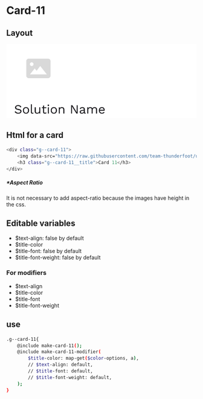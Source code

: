 # Card-11

## Layout

![alt text][card-11]

[card-11]: /src/img/global-components/card/card-11.png

## Html for a card

```sh
<div class="g--card-11">
    <img data-src="https://raw.githubusercontent.com/team-thunderfoot/ui/main/src/img/global-components/card/card-img-placeholder.png" src="/src/img/global-components/placeholder.jpg" alt="placeholder" class="g--card-11__media g--lazy-01">
    <h3 class="g--card-11__title">Card 11</h3>
</div>
```

##### \*Aspect Ratio

It is not necessary to add aspect-ratio because the images have height in the css.

## Editable variables

- $text-align: false by default
- $title-color
- $title-font: false by default
- $title-font-weight: false by default

### For modifiers

- $text-align
- $title-color
- $title-font
- $title-font-weight

## use

```sh
.g--card-11{
    @include make-card-11();
    @include make-card-11-modifier(
        $title-color: map-get($color-options, a),
        // $text-align: default,
        // $title-font: default,
        // $title-font-weight: default,
    );
}
```

